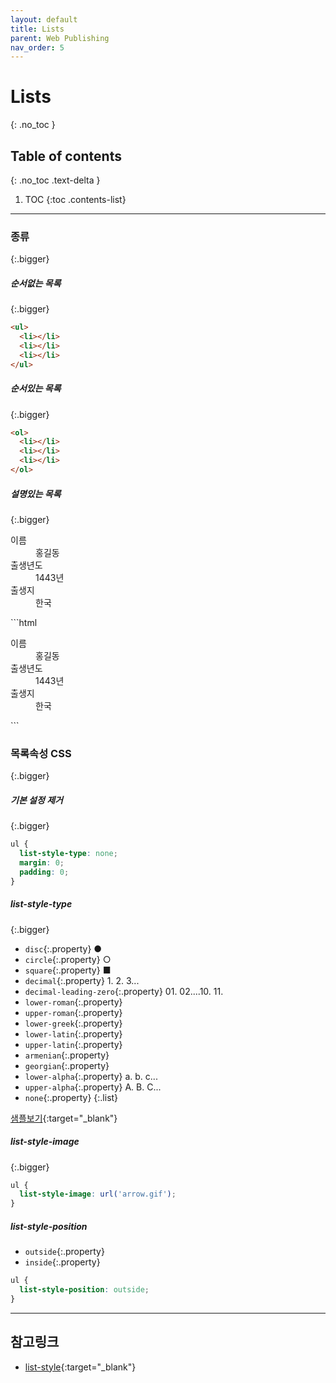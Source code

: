 ```yaml
---
layout: default
title: Lists
parent: Web Publishing
nav_order: 5
---
```


# Lists
{: .no_toc }

## Table of contents
{: .no_toc .text-delta }

1. TOC
{:toc .contents-list}

---
### 종류
{:.bigger}

##### 순서없는 목록
{:.bigger}

```html
<ul>
  <li></li>
  <li></li>
  <li></li>
</ul>
```

##### 순서있는 목록
{:.bigger}

```html
<ol>
  <li></li>
  <li></li>
  <li></li>
</ol>
```

##### 설명있는 목록
{:.bigger}

<div class="code-example" markdown="1">
<dl>
  <dt>이름</dt>
  <dd>홍길동</dd>
  <dt>출생년도</dt>
  <dd>1443년</dd>
  <dt>출생지</dt>
  <dd>한국</dd>
</dl>
</div>
```html
<dl>
  <dt>이름</dt>
  <dd>홍길동</dd>
  <dt>출생년도</dt>
  <dd>1443년</dd>
  <dt>출생지</dt>
  <dd>한국</dd>
</dl>
```

### 목록속성 CSS
{:.bigger}

##### 기본 설정 제거
{:.bigger}

```css
ul {
  list-style-type: none;
  margin: 0;
  padding: 0;
}
```

##### list-style-type
{:.bigger}

- `disc`{:.property} ●
- `circle`{:.property} ○
- `square`{:.property} ■
- `decimal`{:.property} 1. 2. 3...
- `decimal-leading-zero`{:.property} 01. 02....10. 11.
- `lower-roman`{:.property}
- `upper-roman`{:.property}
- `lower-greek`{:.property}
- `lower-latin`{:.property}
- `upper-latin`{:.property}
- `armenian`{:.property}
- `georgian`{:.property}
- `lower-alpha`{:.property} a. b. c...
- `upper-alpha`{:.property} A. B. C...
- `none`{:.property}
{:.list}


[샘플보기](https://codepen.io/impressivewebs/pen/fKjFL){:target="_blank"}


##### list-style-image
{:.bigger}

```css
ul {
  list-style-image: url('arrow.gif');
}
```

##### list-style-position
- `outside`{:.property}
- `inside`{:.property}

```css
ul {
  list-style-position: outside;
}
```



---

## 참고링크
- [list-style](https://css-tricks.com/almanac/properties/l/list-style/){:target="_blank"}
